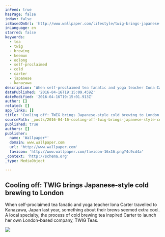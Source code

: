 ```yaml
---
inFeed: true
hasPage: false
inNav: false
isBasedOnUrl: 'http://www.wallpaper.com/lifestyle/twig-brings-japanese-style-cold-brewing-to-london'
inLanguage: en
starred: false
keywords:
  - tea
  - twig
  - brewing
  - keemun
  - oolong
  - self-proclaimed
  - cold
  - carter
  - japanese
  - kanazawa
description: 'When self-proclaimed tea fanatic and yoga teacher Iona Carter travelled to Kanazawa, Japan last year, something about their brews seemed extra cool. A local specialty, the process of cold brewing tea inspired Carter to launch her own London-based company, TWIG Teas.'
datePublished: '2016-04-16T19:15:09.459Z'
dateModified: '2016-04-16T19:15:01.913Z'
author: []
related: []
app_links: []
title: 'Cooling off: TWIG brings Japanese-style cold brewing to London'
sourcePath: _posts/2016-04-16-cooling-off-twig-brings-japanese-style-cold-brewing-to-lond.md
published: true
authors: []
publisher:
  name: 'Wallpaper*'
  domain: www.wallpaper.com
  url: 'http://www.wallpaper.com'
  favicon: 'http://www.wallpaper.com/favicon-16x16.png?4c9cd4a'
_context: 'http://schema.org'
_type: MediaObject

---
```

<article style=""><h1>Cooling off: TWIG brings Japanese-style cold brewing to London</h1><p>When self-proclaimed tea fanatic and yoga teacher Iona Carter travelled to Kanazawa, Japan last year, something about their brews seemed extra cool. A local specialty, the process of cold brewing tea inspired Carter to launch her own London-based company, TWIG Teas.</p><img src="https://s3-us-west-2.amazonaws.com/the-grid-img/p/3d340efa15893cce7423e307478a36c656055568.jpg" /></article>